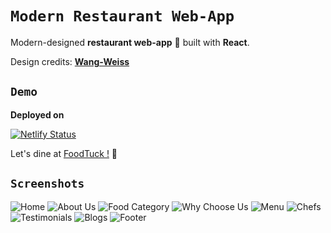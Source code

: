 
# `Modern Restaurant Web-App`

Modern-designed **restaurant web-app** 🍕 built with **React**.

Design credits:
[**Wang-Weiss**](https://dribbble.com/shots/5658350-12-9-Ipad-Pro-Music-player)



## `Demo`
**Deployed on**

[![Netlify Status](https://api.netlify.com/api/v1/badges/3aba3c43-4c72-4cb1-85f6-03196daf66c3/deploy-status)](https://app.netlify.com/sites/shyams-react-music-app/deploys)

Let's dine at [FoodTuck !](https://foodtuck.netlify.app/) 🍔
## `Screenshots`

![Home](https://github.com/sammy3110/modern-restaurant-web-app/blob/main/public/images/screenshots/home-ss.jpg)
![About Us](https://github.com/sammy3110/modern-restaurant-web-app/blob/main/public/images/screenshots/about-us-ss.jpg)
![Food Category](https://github.com/sammy3110/modern-restaurant-web-app/blob/main/public/images/screenshots/category-ss.jpg)
![Why Choose Us](https://github.com/sammy3110/modern-restaurant-web-app/blob/main/public/images/screenshots/choose-ss.jpg)
![Menu](https://github.com/sammy3110/modern-restaurant-web-app/blob/main/public/images/screenshots/menu-ss.jpg)
![Chefs](https://github.com/sammy3110/modern-restaurant-web-app/blob/main/public/images/screenshots/chefs-ss.jpg)
![Testimonials](https://github.com/sammy3110/modern-restaurant-web-app/blob/main/public/images/screenshots/testimonials-ss.jpg)
![Blogs](https://github.com/sammy3110/modern-restaurant-web-app/blob/main/public/images/screenshots/blogs-ss.jpg)
![Footer](https://github.com/sammy3110/modern-restaurant-web-app/blob/main/public/images/screenshots/footer-ss.jpg)
